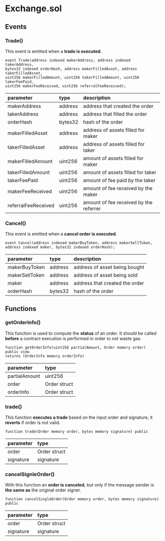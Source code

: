 # Exchange.sol

## Events

### Trade\(\)

This event is emitted when a **trade is executed**.

```text
event Trade(address indexed makerAddress, address indexed takerAddress,
bytes32 indexed orderHash, address makerFilledAsset, address takerFilledAsset,
uint256 makerFilledAmount, uint256 takerFilledAmount, uint256 takerFeePaid,
uint256 makerFeeReceived, uint256 referralFeeReceived);
```

| parameter | type | description |
| :--- | :--- | :--- |
| makerAddress | address | address that created the order |
| takerAddress | address | address that filled the order |
| orderHash | bytes32 | hash of the order |
| makerFilledAsset | address | address of assets filled for maker |
| takerFilledAsset | address | address of assets filled for taker |
| makerFilledAmount | uint256 | amount of assets filled for maker |
| takerFilledAmount | uint256 | amount of assets filled for taker |
| takerFeePaid | uint256 | amount of fee paid by the taker |
| makerFeeReceived | uint256 | amount of fee received by the maker |
| referralFeeReceived | uint256 | amount of fee received by the referrer |

### Cancel\(\)

This event is emitted when a **cancel order is executed**.

```text
event Cancel(address indexed makerBuyToken, address makerSellToken,
address indexed maker, bytes32 indexed orderHash);
```

| parameter | type | description |
| :--- | :--- | :--- |
| makerBuyToken | address | address of asset being bought |
| makerSellToken | address | address of asset being sold  |
| maker | address | address that created the order |
| orderHash | bytes32 | hash of the order |

## Functions

### getOrderInfo\(\)

This function is used to compute the **status** of an order. It should be called **before** a contract execution is performed in order to not waste gas. 

```text
function getOrderInfo(uint256 partialAmount, Order memory order) public view 
returns (OrderInfo memory orderInfo)
```

| parameter | type |
| :--- | :--- |
| partialAmount | uint256 |
| order | Order struct |
| orderInfo | Order struct |

### trade\(\)

This function **executes a trade** based on the input order and signature, it **reverts** if order is not valid.

```text
function trade(Order memory order, bytes memory signature) public
```

| parameter | type |
| :--- | :--- |
| order | Order struct |
| signature | signature |

### cancelSignleOrder\(\)

With this function an **order is canceled**, but only if the message sender is **the same as** the original order signer.

```text
function cancelSingleOrder(Order memory order, bytes memory signature) public
```

| parameter | type |
| :--- | :--- |
| order | Order struct |
| signature | signature |

